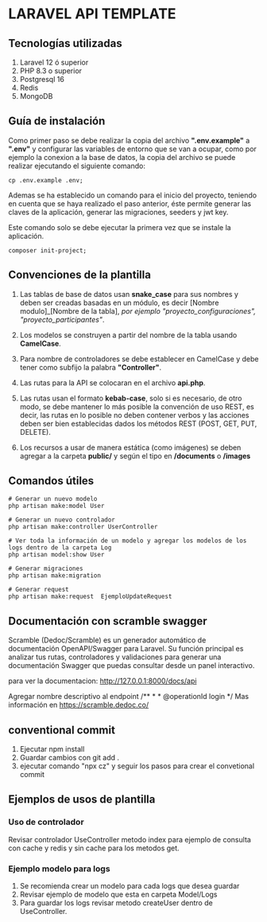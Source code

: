 # LARAVEL API TEMPLATE

## Tecnologías utilizadas
1. Laravel 12 ó superior
2. PHP 8.3 o superior
3. Postgresql 16
4. Redis
5. MongoDB

## Guía de instalación
Como primer paso se debe realizar la copia del archivo **".env.example"** a **".env"** y configurar las variables de entorno que se van a ocupar, como por ejemplo la conexion a la base de datos, la copia del archivo se puede realizar ejecutando el siguiente comando:
````
cp .env.example .env;
````
Ademas se ha establecido un comando para el inicio del proyecto, teniendo en cuenta que se haya realizado el paso anterior, éste permite generar las claves de la aplicación, generar las migraciones, seeders y jwt key.

Este comando solo se debe ejecutar la primera vez que se instale la aplicación.
````
composer init-project;
````
## Convenciones de la plantilla
1. Las tablas de base de datos usan **snake_case** para sus nombres y deben ser creadas basadas en un módulo, es decir [Nombre modulo]_[Nombre de la tabla], *por ejemplo "proyecto_configuraciones", "proyecto_participantes"*.
   
2. Los modelos se construyen a partir del nombre de la tabla usando **CamelCase**.
   
3. Para nombre de controladores se debe establecer en CamelCase y debe tener como subfijo la palabra **"Controller"**.
   
4. Las rutas para la API se colocaran en el archivo **api.php**.
   
5. Las rutas usan el formato **kebab-case**, solo si es necesario, de otro modo, se debe mantener lo más posible la convención de uso REST, es decir, las rutas en lo posible no deben contener verbos y las acciones deben ser bien establecidas dados los métodos REST (POST, GET, PUT, DELETE).
   
6. Los recursos a usar de manera estática (como imágenes) se deben agregar a la carpeta **public/** y según el tipo en **/documents** o **/images**

## Comandos útiles

````
# Generar un nuevo modelo
php artisan make:model User

# Generar un nuevo controlador
php artisan make:controller UserController

# Ver toda la información de un modelo y agregar los modelos de los logs dentro de la carpeta Log
php artisan model:show User

# Generar migraciones
php artisan make:migration

# Generar request
php artisan make:request  EjemploUpdateRequest
````

## Documentación con scramble swagger
Scramble (Dedoc/Scramble) es un generador automático de documentación OpenAPI/Swagger para Laravel. Su función principal es analizar tus rutas, controladores y validaciones para generar una documentación Swagger que puedas consultar desde un panel interactivo.

para ver la documentacion:
http://127.0.0.1:8000/docs/api

Agregar nombre descriptivo al endpoint
    /**
     *
     * @operationId login
     */
Mas información en https://scramble.dedoc.co/

## conventional commit 
1. Ejecutar npm install
2. Guardar cambios con git add .
3. ejecutar comando "npx cz" y seguir los pasos para crear el convetional commit

## Ejemplos de usos de plantilla

### Uso de controlador
Revisar controlador UseController metodo index para ejemplo de consulta con cache y redis y sin cache para los metodos get.

### Ejemplo modelo para logs
1. Se recomienda crear un modelo para cada logs que desea guardar
2. Revisar ejemplo de modelo que esta en carpeta Model/Logs 
3. Para guardar los logs revisar metodo createUser dentro de UseController.